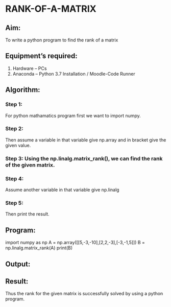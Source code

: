 # RANK-OF-A-MATRIX
## Aim:
To write a python program to find the rank of a matrix
## Equipment’s required:
1. 	Hardware – PCs
2. 	Anaconda – Python 3.7 Installation / Moodle-Code Runner
## Algorithm:
### Step 1: 
For python mathamatics program first we want to import numpy.
### Step 2:
Then assume a variable in that variable give np.array and in bracket give the given value. 
### Step 3: Using the np.linalg.matrix_rank(), we can find the rank of the given matrix.
### Step 4:
Assume another variable in that variable give np.linalg
### Step 5:
Then print the result.
## Program:
import numpy as np
A = np.array([[5,-3,-10],[2,2,-3],[-3,-1,5]])
B = np.linalg.matrix_rank(A)
print(B)
## Output:
## Result:
Thus the rank for the given matrix is successfully solved by  using a python program.

